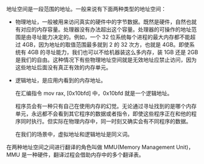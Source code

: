 地址空间是一段范围的地址。一般来说有下面两种类型的地址空间：

* 物理地址，一般被用来访问真实的硬件中的字节数据。既然是硬件，自然也就有对应的内存容量。处理器没有办法超出这个容量。处理器的可操作的地址范围是由寻址能力决定的。例如，一个 32 位系统每个进程的最大内存都不能超过 4GB，因为地址的取值范围最多就到 2 的 32 次方，也就是 4GB。即使系统有 4GB 的寻址能力，我们也可以不给机器装这么多内存，装 1GB 还是 2GB 是我们的自由。这种情况下有些物理地址空间就是无效地址应禁止访问，因为这些地址后面没有真正有效的内存单元。

* 逻辑地址，是应用内看到的内存地址。

  在汇编指令 mov rax, \[0x10bfd\] 中，0x10bfd 就是一个逻辑地址。

  程序员会有一种只有自己在使用内存的幻觉。无论通过寻址找到的是哪个内存单元，永远都不会看到其它程序的数据或者指令，即使这些程序正在和他的程序同时执行。但实际在物理内存中，同一时刻又确实会有不同程序的数据。

  在我们的场景中，虚拟地址和逻辑地址是同义词。

在两种地址空间之间进行翻译的角色叫做 MMU\(Memory Management Unit\)，MMU 是一种硬件，翻译过程会借助内存中的多个翻译表。

